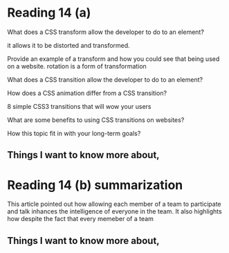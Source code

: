 # Reading 14 (a)

What does a CSS transform allow the developer to do to an element?

it allows it to be distorted and transformed.

Provide an example of a transform and how you could see that being used on a website.
rotation is a form of transformation 

What does a CSS transition allow the developer to do to an element?


How does a CSS animation differ from a CSS transition?


8 simple CSS3 transitions that will wow your users

What are some benefits to using CSS transitions on websites?

How this topic fit in with your long-term goals?


## Things I want to know more about, 

# Reading 14 (b) summarization

This article pointed out how allowing each member of a team to participate and talk inhances the intelligence of everyone in the team. It also highlights how despite the fact that every memeber of a team 




## Things I want to know more about, 
